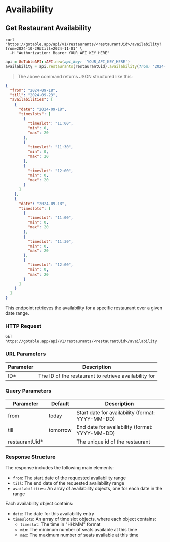 # Availability

## Get Restaurant Availability

```shell
curl "https://gotable.app/api/v1/restaurants/<restaurantUid>/availability?from=2024-10-29&till=2024-11-01" \
  -H "Authorization: Bearer YOUR_API_KEY_HERE"
```

```ruby
api = GoTableAPI::API.new(api_key: 'YOUR_API_KEY_HERE')
availability = api.restaurants(restaurantUid).availability(from: '2024-10-29', till: '2024-11-01')
```

> The above command returns JSON structured like this:

```json
{
  "from": "2024-09-18",
  "till": "2024-09-23",
  "availabilities": [
    {
      "date": "2024-09-18",
      "timeslots": [
        {
          "timeslot": "11:00",
          "min": 0,
          "max": 20
        },
        {
          "timeslot": "11:30",
          "min": 0,
          "max": 20
        },
        {
          "timeslot": "12:00",
          "min": 0,
          "max": 20
        }
      ]
    },
    {
      "date": "2024-09-18",
      "timeslots": [
        {
          "timeslot": "11:00",
          "min": 0,
          "max": 20
        },
        {
          "timeslot": "11:30",
          "min": 0,
          "max": 20
        },
        {
          "timeslot": "12:00",
          "min": 0,
          "max": 20
        }
      ]
    }
  ]
}
```

This endpoint retrieves the availability for a specific restaurant over a given date range.

### HTTP Request

`GET https://gotable.app/api/v1/restaurants/<restaurantUid>/availability`

### URL Parameters

| Parameter | Description                                           |
| --------- | ----------------------------------------------------- |
| ID\*      | The ID of the restaurant to retrieve availability for |

### Query Parameters

| Parameter       | Default  | Description                                      |
| --------------- | -------- | ------------------------------------------------ |
| from            | today    | Start date for availability (format: YYYY-MM-DD) |
| till            | tomorrow | End date for availability (format: YYYY-MM-DD)   |
| restaurantUid\* |          | The unique id of the restaurant                  |

### Response Structure

The response includes the following main elements:

-   `from`: The start date of the requested availability range
-   `till`: The end date of the requested availability range
-   `availabilities`: An array of availability objects, one for each date in the range

Each availability object contains:

-   `date`: The date for this availability entry
-   `timeslots`: An array of time slot objects, where each object contains:
    -   `timeslot`: The time in "HH:MM" format
    -   `min`: The minimum number of seats available at this time
    -   `max`: The maximum number of seats available at this time